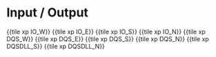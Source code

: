 # Input / Output

{{tile xp IO_W}}
{{tile xp IO_E}}
{{tile xp IO_S}}
{{tile xp IO_N}}
{{tile xp DQS_W}}
{{tile xp DQS_E}}
{{tile xp DQS_S}}
{{tile xp DQS_N}}
{{tile xp DQSDLL_S}}
{{tile xp DQSDLL_N}}
